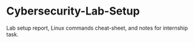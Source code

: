 # Cybersecurity-Lab-Setup
Lab setup report, Linux commands cheat-sheet, and notes for internship task.
